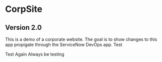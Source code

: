 # CorpSite

## Version 2.0

This is a demo of a corporate website.  The goal is to show changes to this app propigate through the ServiceNow DevOps app.
Test

Test Again
Always be testing
